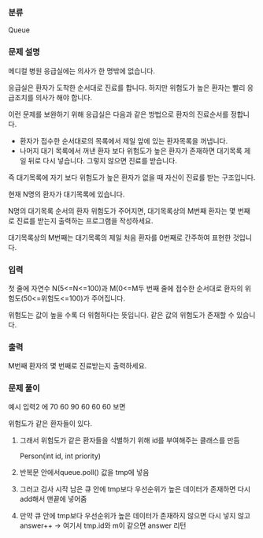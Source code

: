 ### 분류

Queue

### 문제 설명

<p>
메디컬 병원 응급실에는 의사가 한 명밖에 없습니다.

응급실은 환자가 도착한 순서대로 진료를 합니다. 하지만 위험도가 높은 환자는 빨리 응급조치를 의사가 해야 합니다.

이런 문제를 보완하기 위해 응급실은 다음과 같은 방법으로 환자의 진료순서를 정합니다.

- 환자가 접수한 순서대로의 목록에서 제일 앞에 있는 환자목록을 꺼냅니다.
- 나머지 대기 목록에서 꺼낸 환자 보다 위험도가 높은 환자가 존재하면 대기목록 제일 뒤로 다시 넣습니다. 그렇지 않으면 진료를 받습니다.

즉 대기목록에 자기 보다 위험도가 높은 환자가 없을 때 자신이 진료를 받는 구조입니다.

현재 N명의 환자가 대기목록에 있습니다.

N명의 대기목록 순서의 환자 위험도가 주어지면, 대기목록상의 M번째 환자는 몇 번째로 진료를 받는지 출력하는 프로그램을 작성하세요.

대기목록상의 M번째는 대기목록의 제일 처음 환자를 0번째로 간주하여 표현한 것입니다.
</p>


### 입력

 <p>첫 줄에 자연수 N(5<=N<=100)과 M(0<=M<N) 주어집니다.

두 번째 줄에 접수한 순서대로 환자의 위험도(50<=위험도<=100)가 주어집니다.

위험도는 값이 높을 수록 더 위험하다는 뜻입니다. 같은 값의 위험도가 존재할 수 있습니다.</p>

### 출력

 <p>M번째 환자의 몇 번째로 진료받는지 출력하세요.</p>

### 문제 풀이

<p>
예시 입력2 에 70 60 90 60 60 60 보면

위험도가 같은 환자들이 있다.

1. 그래서 위험도가 같은 환자들을 식별하기 위해 id를 부여해주는 클래스를 만듬 
    
    Person(int id, int priority)
    
2. 반복문 안에서queue.poll() 값을 tmp에 넣음

3. 그러고 검사 시작 남은 큐 안에 tmp보다 우선순위가 높은 데이터가 존재하면 다시 add해서 맨끝에 넣어줌

4. 만약 큐 안에 tmp보다 우선순위가 높은 데이터가 존재하지 않으면 다시 넣지 않고 answer++ → 여기서 tmp.id와 m이 같으면 answer 리턴
</p>
